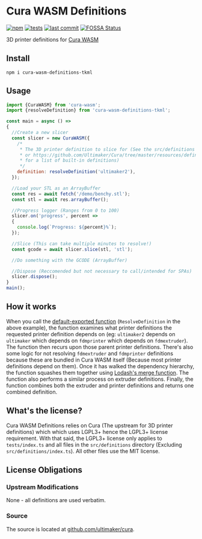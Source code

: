 # Cura WASM Definitions

[![npm](https://img.shields.io/npm/v/cura-wasm-definitions)](https://npmjs.com/package/cura-wasm-definitions)
[![tests](https://img.shields.io/github/workflow/status/Cloud-CNC/cura-wasm-definitions/Tests?label=tests)](https://github.com/Cloud-CNC/cura-wasm-definitions/actions)
[![last commit](https://img.shields.io/github/last-commit/Cloud-CNC/cura-wasm-definitions)](https://github.com/Cloud-CNC/cura-wasm-definitions/commits/master)
[![FOSSA Status](https://app.fossa.com/api/projects/git%2Bgithub.com%2FCloud-CNC%2Fcura-wasm-definitions.svg?type=shield)](https://app.fossa.com/projects/git%2Bgithub.com%2FCloud-CNC%2Fcura-wasm-definitions?ref=badge_shield)

3D printer definitions for [Cura WASM](https://github.com/cloud-cnc/cura-wasm)

## Install

```console
npm i cura-wasm-definitions-tkml
```

## Usage

```Javascript
import {CuraWASM} from 'cura-wasm';
import {resolveDefinition} from 'cura-wasm-definitions-tkml';

const main = async () =>
{
  //Create a new slicer
  const slicer = new CuraWASM({
    /*
     * The 3D printer definition to slice for (See the src/definitions directory
     * or https://github.com/Ultimaker/Cura/tree/master/resources/definitions
     * for a list of built-in definitions)
     */
    definition: resolveDefinition('ultimaker2'),
  });

  //Load your STL as an ArrayBuffer
  const res = await fetch('/demo/benchy.stl');
  const stl = await res.arrayBuffer();

  //Progress logger (Ranges from 0 to 100)
  slicer.on('progress', percent =>
  {
    console.log(`Progress: ${percent}%`);
  });

  //Slice (This can take multiple minutes to resolve!)
  const gcode = await slicer.slice(stl, 'stl');

  //Do something with the GCODE (ArrayBuffer)

  //Dispose (Reccomended but not necessary to call/intended for SPAs)
  slicer.dispose();
}
main();
```

## How it works

When you call the [default-exported function](./src/index.ts) (`ResolveDefinition` in the above example), the function examines what printer definitions the requested printer definition depends on (eg: `ultimaker2` depends on `ultimaker` which depends on `fdmprinter` which depends on `fdmextruder`). The function then recurs upon those parent printer definitions. There's also some logic for not resolving `fdmextruder` and `fdmprinter` definitions because these are bundled in Cura WASM itself (Because most printer definitions depend on them). Once it has walked the dependency hierarchy, the function squashes them together using [Lodash's merge function](https://lodash.com/docs#merge). The function also performs a similar process on extruder definitions. Finally, the function combines both the extruder and printer definitions and returns one combined definition.

## What's the license?

Cura WASM Definitions relies on Cura (The upstream for 3D printer definitions) which which uses LGPL3+ hence the LGPL3+ license requirement. With that said, the LGPL3+ license only applies to `tests/index.ts` and all files in the `src/definitions` directory (Excluding `src/definitions/index.ts`). All other files use the MIT license.

## License Obligations

### Upstream Modifications

None - all definitions are used verbatim.

### Source

The source is located at [github.com/ultimaker/cura](https://github.com/ultimaker/cura).
